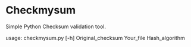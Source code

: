 # Checkmysum
Simple Python Checksum validation tool.

usage: checkmysum.py [-h] Original_checksum Your_file Hash_algorithm
